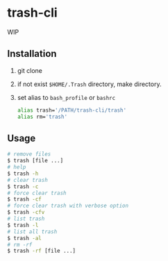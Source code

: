 # trash-cli

WIP

## Installation

1. git clone
2. if not exist `$HOME/.Trash` directory, make directory.
3. set alias to `bash_profile` or `bashrc`

    ```bash
    alias trash='/PATH/trash-cli/trash'
    alias rm='trash' 
    ```
    
## Usage

```bash
# remove files
$ trash [file ...]
# help
$ trash -h
# clear trash
$ trash -c
# force clear trash
$ trash -cf
# force clear trash with verbose option
$ trash -cfv
# list trash
$ trash -l
# list all trash
$ trash -al
# rm -rf
$ trash -rf [file ...]
```
